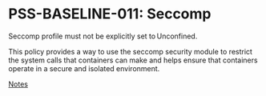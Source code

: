 # PSS-BASELINE-011: Seccomp

Seccomp profile must not be explicitly set to Unconfined.

This policy provides a way to use the seccomp security module to restrict the system calls that containers can make and helps ensure that containers operate in a secure and isolated environment.

[Notes](https://kubernetes.io/docs/concepts/security/pod-security-standards/#:~:text=Default-,Seccomp,-Seccomp%20profile%20must)
